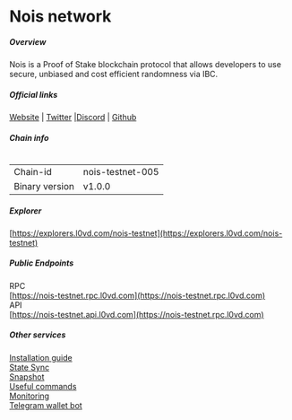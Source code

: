 # Nois network


##### Overview
Nois is a Proof of Stake blockchain protocol that allows developers to use secure, unbiased and cost efficient randomness via IBC.

##### Official links
[Website](https://nois.network/) | [Twitter](https://twitter.com/NoisRNG) |[Discord](https://chat.nois.network/) | [Github](https://github.com/noislabs)

##### Chain info
#
|  |  |
| ------ | ------ |
| Chain-id | nois-testnet-005 |
| Binary version | v1.0.0 |

##### Explorer
[https://explorers.l0vd.com/nois-testnet](https://explorers.l0vd.com/nois-testnet)

##### Public Endpoints
RPC <br />
[https://nois-testnet.rpc.l0vd.com](https://nois-testnet.rpc.l0vd.com) <br />
API <br />
[https://nois-testnet.api.l0vd.com](https://nois-testnet.rpc.l0vd.com) <br />


##### Other services
[Installation guide](https://github.com/L0vd/chain-services/tree/main/testnets/nois/installation-guide) <br />
[State Sync](https://github.com/L0vd/chain-services/tree/main/testnets/nois/state-sync) <br />
[Snapshot]() <br />
[Useful commands]()<br />
[Monitoring](https://github.com/L0vd/chain-services/tree/main/testnets/nois/monitoring) <br />
[Telegram wallet bot](https://github.com/L0vd/chain-services/tree/main/testnets/nois/wallet-bot) <br />
